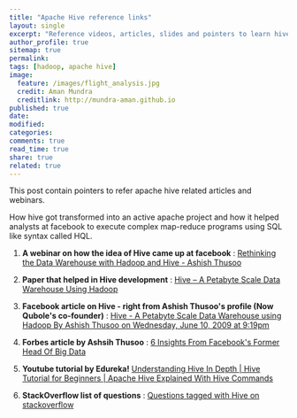 ```yaml
---
title: "Apache Hive reference links"
layout: single
excerpt: "Reference videos, articles, slides and pointers to learn hive."
author_profile: true
sitemap: true
permalink:
tags: [hadoop, apache hive]
image:
  feature: /images/flight_analysis.jpg
  credit: Aman Mundra
  creditlink: http://mundra-aman.github.io
published: true
date: 
modified: 
categories: 
comments: true
read_time: true
share: true
related: true
---
```


This post contain pointers to refer apache hive related articles and webinars. 

How hive got transformed into an active apache project and how it helped analysts at facebook to execute complex map-reduce programs using SQL like syntax called HQL.

1. **A webinar on how the idea of Hive came up at facebook** : [Rethinking the Data Warehouse with Hadoop and Hive - Ashish Thusoo](https://vimeo.com/7111203)  

2. **Paper that helped in Hive development** : [Hive – A Petabyte Scale Data Warehouse Using Hadoop](http://infolab.stanford.edu/~ragho/hive-icde2010.pdf)

3. **Facebook article on Hive - right from Ashish Thusoo's profile (Now Qubole's co-founder)** : [Hive - A Petabyte Scale Data Warehouse using Hadoop By Ashish Thusoo on Wednesday, June 10, 2009 at 9:19pm](https://www.facebook.com/notes/facebook-engineering/hive-a-petabyte-scale-data-warehouse-using-hadoop/89508453919)

4. **Forbes article by Ashsih Thusoo** : [6 Insights From Facebook's Former Head Of Big Data](http://www.forbes.com/sites/davefeinleib/2012/07/16/6-insights-from-facebooks-former-head-of-big-data/)

5. **Youtube tutorial by Edureka!**
[Understanding Hive In Depth | Hive Tutorial for Beginners | Apache Hive Explained With Hive Commands](https://www.youtube.com/watch?v=tKNGB5IZPFE)

6. **StackOverflow list of questions** : [Questions tagged with Hive on stackoverflow](http://stackoverflow.com/questions/tagged/hive)